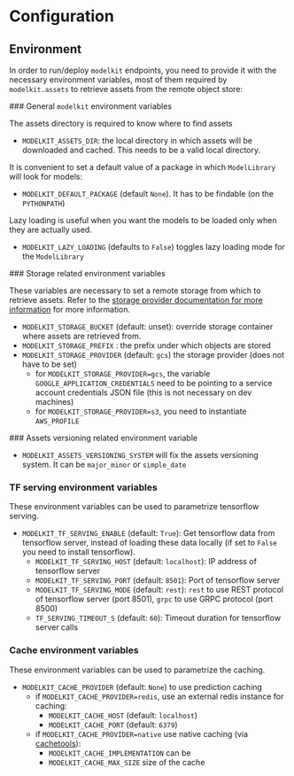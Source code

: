 # Configuration

## Environment

In order to run/deploy `modelkit` endpoints, you need to provide it with the necessary environment variables, most of them required by `modelkit.assets` to retrieve assets from the remote object store:

### General `modelkit` environment variables

The assets directory is required to know where to find assets

- `MODELKIT_ASSETS_DIR`: the local directory in which assets will be
  downloaded and cached. This needs to be a valid local directory.

It is convenient to set a default value of a package in which `ModelLibrary` will look for models:

- `MODELKIT_DEFAULT_PACKAGE` (default `None`). It has to be findable (on the `PYTHONPATH`)

Lazy loading is useful when you want the models to be loaded only when they are actually used.

- `MODELKIT_LAZY_LOADING` (defaults to `False`) toggles lazy loading mode for the `ModelLibrary`

### Storage related environment variables

These variables are necessary to set a remote storage from which to retrieve assets. Refer to the [storage provider documentation for more information](assets/storage_provider.md) for more information.

- `MODELKIT_STORAGE_BUCKET` (default: unset): override storage container
  where assets are retrieved from.
- `MODELKIT_STORAGE_PREFIX` : the prefix under which objects are stored
- `MODELKIT_STORAGE_PROVIDER` (default: `gcs`) the storage provider (does not have to be set)
    - for `MODELKIT_STORAGE_PROVIDER=gcs`, the variable `GOOGLE_APPLICATION_CREDENTIALS` need to be
      pointing to a service account credentials JSON file (this is not necessary on dev
      machines)
    - for `MODELKIT_STORAGE_PROVIDER=s3`, you need to instantiate `AWS_PROFILE`

### Assets versioning related environment variable

 - `MODELKIT_ASSETS_VERSIONING_SYSTEM` will fix the assets versioning system. It can be `major_minor` or `simple_date`

### TF serving environment variables

These environment variables can be used to parametrize tensorflow serving.

- `MODELKIT_TF_SERVING_ENABLE` (default: `True`): Get tensorflow data from tensorflow server, instead of loading these data locally (if set to `False` you need to install tensorflow).
    - `MODELKIT_TF_SERVING_HOST` (default: `localhost`): IP address of tensorflow server
    - `MODELKIT_TF_SERVING_PORT` (default: `8501`): Port of tensorflow server
    - `MODELKIT_TF_SERVING_MODE` (default: `rest`): `rest` to use REST protocol of tensorflow server (port 8501), `grpc` to use GRPC protocol (port 8500)
    - `TF_SERVING_TIMEOUT_S` (default: `60`): Timeout duration for tensorflow server calls

### Cache environment variables

These environment variables can be used to parametrize the caching.

- `MODELKIT_CACHE_PROVIDER` (default: `None`) to use prediction caching
  - if `MODELKIT_CACHE_PROVIDER=redis`, use an external redis instance for caching:
    - `MODELKIT_CACHE_HOST` (default: `localhost`)
    - `MODELKIT_CACHE_PORT` (default: `6379`)
  - if `MODELKIT_CACHE_PROVIDER=native` use native caching (via [cachetools](https://cachetools.readthedocs.io/en/stable/)):
    - `MODELKIT_CACHE_IMPLEMENTATION` can be 
    - `MODELKIT_CACHE_MAX_SIZE` size of the cache
